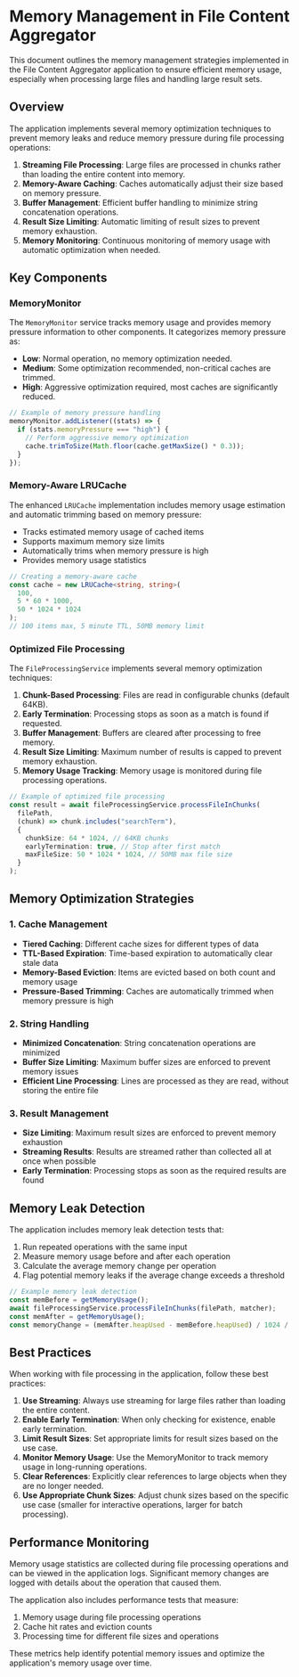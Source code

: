 # Memory Management in File Content Aggregator

This document outlines the memory management strategies implemented in the File Content Aggregator application to ensure efficient memory usage, especially when processing large files and handling large result sets.

## Overview

The application implements several memory optimization techniques to prevent memory leaks and reduce memory pressure during file processing operations:

1. **Streaming File Processing**: Large files are processed in chunks rather than loading the entire content into memory.
2. **Memory-Aware Caching**: Caches automatically adjust their size based on memory pressure.
3. **Buffer Management**: Efficient buffer handling to minimize string concatenation operations.
4. **Result Size Limiting**: Automatic limiting of result sizes to prevent memory exhaustion.
5. **Memory Monitoring**: Continuous monitoring of memory usage with automatic optimization when needed.

## Key Components

### MemoryMonitor

The `MemoryMonitor` service tracks memory usage and provides memory pressure information to other components. It categorizes memory pressure as:

- **Low**: Normal operation, no memory optimization needed.
- **Medium**: Some optimization recommended, non-critical caches are trimmed.
- **High**: Aggressive optimization required, most caches are significantly reduced.

```typescript
// Example of memory pressure handling
memoryMonitor.addListener((stats) => {
  if (stats.memoryPressure === "high") {
    // Perform aggressive memory optimization
    cache.trimToSize(Math.floor(cache.getMaxSize() * 0.3));
  }
});
```

### Memory-Aware LRUCache

The enhanced `LRUCache` implementation includes memory usage estimation and automatic trimming based on memory pressure:

- Tracks estimated memory usage of cached items
- Supports maximum memory size limits
- Automatically trims when memory pressure is high
- Provides memory usage statistics

```typescript
// Creating a memory-aware cache
const cache = new LRUCache<string, string>(
  100,
  5 * 60 * 1000,
  50 * 1024 * 1024
);
// 100 items max, 5 minute TTL, 50MB memory limit
```

### Optimized File Processing

The `FileProcessingService` implements several memory optimization techniques:

1. **Chunk-Based Processing**: Files are read in configurable chunks (default 64KB).
2. **Early Termination**: Processing stops as soon as a match is found if requested.
3. **Buffer Management**: Buffers are cleared after processing to free memory.
4. **Result Size Limiting**: Maximum number of results is capped to prevent memory exhaustion.
5. **Memory Usage Tracking**: Memory usage is monitored during file processing operations.

```typescript
// Example of optimized file processing
const result = await fileProcessingService.processFileInChunks(
  filePath,
  (chunk) => chunk.includes("searchTerm"),
  {
    chunkSize: 64 * 1024, // 64KB chunks
    earlyTermination: true, // Stop after first match
    maxFileSize: 50 * 1024 * 1024, // 50MB max file size
  }
);
```

## Memory Optimization Strategies

### 1. Cache Management

- **Tiered Caching**: Different cache sizes for different types of data
- **TTL-Based Expiration**: Time-based expiration to automatically clear stale data
- **Memory-Based Eviction**: Items are evicted based on both count and memory usage
- **Pressure-Based Trimming**: Caches are automatically trimmed when memory pressure is high

### 2. String Handling

- **Minimized Concatenation**: String concatenation operations are minimized
- **Buffer Size Limiting**: Maximum buffer sizes are enforced to prevent memory issues
- **Efficient Line Processing**: Lines are processed as they are read, without storing the entire file

### 3. Result Management

- **Size Limiting**: Maximum result sizes are enforced to prevent memory exhaustion
- **Streaming Results**: Results are streamed rather than collected all at once when possible
- **Early Termination**: Processing stops as soon as the required results are found

## Memory Leak Detection

The application includes memory leak detection tests that:

1. Run repeated operations with the same input
2. Measure memory usage before and after each operation
3. Calculate the average memory change per operation
4. Flag potential memory leaks if the average change exceeds a threshold

```typescript
// Example memory leak detection
const memBefore = getMemoryUsage();
await fileProcessingService.processFileInChunks(filePath, matcher);
const memAfter = getMemoryUsage();
const memoryChange = (memAfter.heapUsed - memBefore.heapUsed) / 1024 / 1024;
```

## Best Practices

When working with file processing in the application, follow these best practices:

1. **Use Streaming**: Always use streaming for large files rather than loading the entire content.
2. **Enable Early Termination**: When only checking for existence, enable early termination.
3. **Limit Result Sizes**: Set appropriate limits for result sizes based on the use case.
4. **Monitor Memory Usage**: Use the MemoryMonitor to track memory usage in long-running operations.
5. **Clear References**: Explicitly clear references to large objects when they are no longer needed.
6. **Use Appropriate Chunk Sizes**: Adjust chunk sizes based on the specific use case (smaller for interactive operations, larger for batch processing).

## Performance Monitoring

Memory usage statistics are collected during file processing operations and can be viewed in the application logs. Significant memory changes are logged with details about the operation that caused them.

The application also includes performance tests that measure:

1. Memory usage during file processing operations
2. Cache hit rates and eviction counts
3. Processing time for different file sizes and operations

These metrics help identify potential memory issues and optimize the application's memory usage over time.
